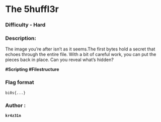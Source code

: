 # The 5huffl3r

### Difficulty -  **Hard**

### Description:
The image you’re after isn’t as it seems.The first bytes hold a secret that echoes through the entire file. With a bit of careful work, you can put the pieces back in place. Can you reveal what’s hidden?

**#Scripting #Filestructure**

### Flag format 
`bi0s{...}`

### Author :

**```kr4z31n```**

